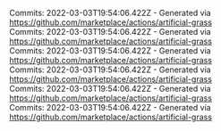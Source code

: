 Commits: 2022-03-03T19:54:06.422Z - Generated via https://github.com/marketplace/actions/artificial-grass
<br>
Commits: 2022-03-03T19:54:06.422Z - Generated via https://github.com/marketplace/actions/artificial-grass
<br>
Commits: 2022-03-03T19:54:06.422Z - Generated via https://github.com/marketplace/actions/artificial-grass
<br>
Commits: 2022-03-03T19:54:06.422Z - Generated via https://github.com/marketplace/actions/artificial-grass
<br>
Commits: 2022-03-03T19:54:06.422Z - Generated via https://github.com/marketplace/actions/artificial-grass
<br>
Commits: 2022-03-03T19:54:06.422Z - Generated via https://github.com/marketplace/actions/artificial-grass
<br>
